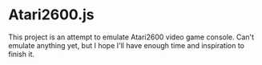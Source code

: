 # Atari2600.js

This project is an attempt to emulate Atari2600 video game console. Can't emulate anything yet, but I hope I'll have enough time and inspiration to finish it.
